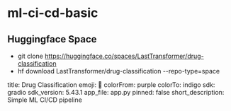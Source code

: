 # ml-ci-cd-basic

## Huggingface Space
- git clone https://huggingface.co/spaces/LastTransformer/drug-classification
- hf download LastTransformer/drug-classification --repo-type=space

title: Drug Classification
emoji: 🏢
colorFrom: purple
colorTo: indigo
sdk: gradio
sdk_version: 5.43.1
app_file: app.py
pinned: false
short_description: Simple ML CI/CD pipeline